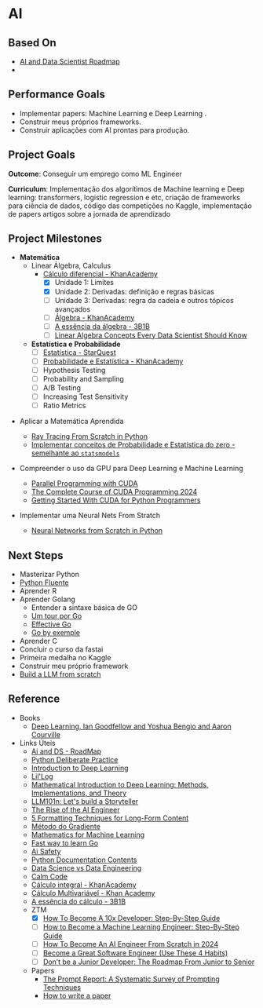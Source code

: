 # AI

## Based On
- [AI and Data Scientist Roadmap](https://roadmap.sh/ai-data-scientist)
- 

## Performance Goals
* Implementar papers: Machine Learning e Deep Learning .
* Construir meus próprios frameworks.
* Construir aplicações com AI prontas para produção.

## Project Goals
**Outcome**: Conseguir um emprego como ML Engineer

**Curriculum**: Implementação dos algorítimos de Machine learning e Deep learning: transformers, logistic regression e etc, criação de frameworks para ciência de dados, código das competições no Kaggle, implementação de papers artigos sobre a jornada de aprendizado

## Project Milestones 

* **Matemática**
  - Linear Álgebra, Calculus
    - [Cálculo diferencial - KhanAcademy](https://pt.khanacademy.org/profile/me/courses)
      -  [x] Unidade 1: Limites 
      -  [x] Unidade 2: Derivadas: definição e regras básicas
      -  [ ] Unidade 3: Derivadas: regra da cadeia e outros tópicos avançados
      - [ ] [Álgebra - KhanAcademy](https://pt.khanacademy.org/math/linear-algebra)
      - [ ] [A essência da álgebra - 3B1B](https://www.youtube.com/watch?v=fNk_zzaMoSs&list=PLZHQObOWTQDPD3MizzM2xVFitgF8hE_ab)
      - [ ] [Linear Algebra Concepts Every Data Scientist Should Know](https://medium.com/bitgrit-data-science-publication/linear-algebra-concepts-every-data-scientist-should-know-18b00bd453dd)

  - **Estatística e Probabilidade**
      - [ ] [Estatística - StarQuest](https://www.youtube.com/watch?v=qBigTkBLU6g&list=PLblh5JKOoLUK0FLuzwntyYI10UQFUhsY9)
      - [ ] [Probabilidade e Estatística - KhanAcademy](https://pt.khanacademy.org/math/statistics-probability)
      - [ ] Hypothesis Testing
      - [ ] Probability and Sampling
      - [ ] A/B Testing
      - [ ] Increasing Test Sensitivity
      - [ ] Ratio Metrics

- Aplicar a Matemática Aprendida
    - [Ray Tracing From Scratch in Python](https://omaraflak.medium.com/ray-tracing-from-scratch-in-python-41670e6a96f9)
    - [Implementar conceitos de Probabilidade e Estatística do zero - semelhante ao `statsmodels`](https://www.statsmodels.org/stable/index.html)

- Compreender o uso da GPU para Deep Learning e Machine Learning
    - [Parallel Programming with CUDA](https://www.reddit.com/r/MachineLearning/comments/w52iev/d_what_are_some_good_resources_to_learn_cuda/?rdt=56191)
    - [The Complete Course of CUDA Programming 2024](https://www.udemy.com/course/cuda-course/?couponCode=ST18MT62524)
    - [Getting Started With CUDA for Python Programmers](https://www.youtube.com/watch?v=nOxKexn3iBo)

- Implementar uma Neural Nets From Stratch
    - [Neural Networks from Scratch in Python](https://www.youtube.com/playlist?list=PLQVvvaa0QuDcjD5BAw2DxE6OF2tius3V3)

## Next Steps 
- Masterizar Python
- [Python Fluente](https://pythonfluente.com/#_para_quem_%C3%A9_esse_livro)
- Aprender R
- Aprender Golang
    - Entender a sintaxe básica de GO
    - [Um tour por Go](https://go-tour-br.appspot.com/tour/basics/1)
    - [Effective Go](https://go.dev/doc/effective_go)
    - [Go by exemple](https://gobyexample.com/)
- Aprender C
- Concluir o curso da fastai
- Primeira medalha no Kaggle
- Construir meu próprio framework
- [Build a LLM from scratch](https://www.youtube.com/watch?v=UU1WVnMk4E8)

## Reference
- Books
  - [Deep Learning, Ian Goodfellow and Yoshua Bengio and Aaron Courville](https://www.deeplearningbook.org/)
- Links Úteis
    -  [Ai and DS - RoadMap](https://roadmap.sh/ai-data-scientist)
    - [Python Deliberate Practice](https://github.com/robert8138/python-deliberate-practice)
    - [Introduction to Deep Learning](https://sebastianraschka.com/blog/2021/dl-course.html#l01-introduction-to-deep-learning)
    - [Lil'Log](https://lilianweng.github.io/)
    - [Mathematical Introduction to Deep Learning: Methods, Implementations, and Theory](https://arxiv.org/pdf/2310.20360)
    - [LLM101n: Let's build a Storyteller](https://github.com/karpathy/LLM101n?tab=readme-ov-file)
    - [The Rise of the AI Engineer](https://www.latent.space/p/ai-engineer)
    - [5 Formatting Techniques for Long-Form Content](https://www.nngroup.com/articles/formatting-long-form-content/)
    -  [Método do Gradiente](https://pt.khanacademy.org/math/multivariable-calculus/applications-of-multivariable-derivatives/optimizing-multivariable-functions/a/what-is-gradient-descent)
    -  [Mathematics for Machine Learning](https://mml-book.github.io/)
    -  [Fast way to learn Go](https://www.reddit.com/r/golang/comments/1465pwq/fastest_way_to_learn_golang/)
    -  [Ai Safety](https://80000hours.org/career-reviews/ai-safety-researcher/)
    -  [Python Documentation Contents](https://docs.python.org/3/contents.html)
    -  [Data Science vs Data Engineering](https://www.datacamp.com/blog/data-scientist-vs-data-engineer)
    -  [Calm Code](https://calmcode.io/)
    -  [Cálculo integral - KhanAcademy](https://pt.khanacademy.org/math/integral-calculus)
    - [Cálculo Multivariável - Khan Academy](https://pt.khanacademy.org/math/multivariable-calculus)
    - [A essência do cálculo - 3B1B](https://www.youtube.com/watch?v=WUvTyaaNkzM&list=PLZHQObOWTQDMsr9K-rj53DwVRMYO3t5Yr)
    -  ZTM
        -  [x] [How To Become A 10x Developer: Step-By-Step Guide](https://zerotomastery.io/blog/how-to-become-a-10x-developer/#What-is-a-10x-Developer) 
        -  [ ] [How to Become a Machine Learning Engineer: Step-By-Step Guide](https://zerotomastery.io/blog/how-to-become-a-machine-learning-engineer/)
        -  [ ] [How To Become An AI Engineer From Scratch in 2024](https://zerotomastery.io/blog/how-to-become-an-ai-engineer-from-scratch/)
        -  [ ] [Become a Great Software Engineer (Use These 4 Habits)](https://zerotomastery.io/blog/how-to-be-a-great-software-engineer/)
        -  [ ] [Don’t be a Junior Developer: The Roadmap From Junior to Senior](https://zerotomastery.io/blog/dont-be-a-junior-developer-the-roadmap/)
  - Papers
    - [The Prompt Report: A Systematic Survey of Prompting Techniques](https://arxiv.org/pdf/2406.06608)
    - [How to write  a paper](http://halfonlab.ccr.buffalo.edu/other_docs/scientific_paper.pdf)
